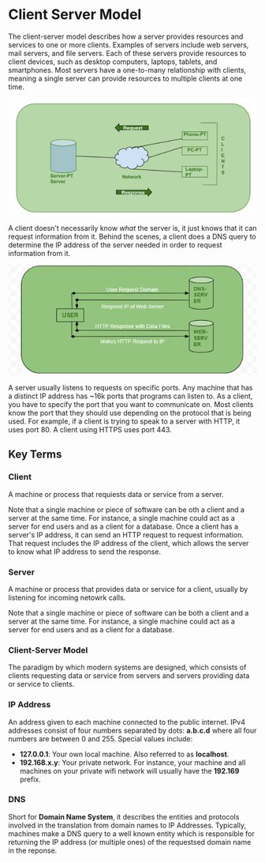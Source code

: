 # Client Server Model  
The client-server model describes how a server provides resources and services to one or more clients. Examples of servers include web servers, mail servers, and file servers. Each of these servers provide resources to client devices, such as desktop computers, laptops, tablets, and smartphones. Most servers have a one-to-many relationship with clients, meaning a single server can provide resources to multiple clients at one time.  

![Client Server Model](./client-server-model1.png)

A client doesn't necessarily know _what_ the server is, it just knows that it can request information from it. Behind the scenes, a client does a DNS query to determine the IP address of the server needed in order to request information from it.  

![DNS Lookup](./client-server-model2.png)

A server usually listens to requests on specific ports. Any machine that has a distinct IP address has ~16k ports that programs can listen to. As a client, you have to specify the port that you want to communicate on. Most clients know the port that they should use depending on the protocol that is being used. For example, if a client is trying to speak to a server with HTTP, it uses port 80. A client using HTTPS uses port 443.  

## Key Terms  
### Client  
A machine or process that requiests data or service from a server.  

Note that a single machine or piece of software can be oth a client and a server at the same time. For instance, a single machine could act as a server for end users and as a client for a database. Once a client has a server's IP address, it can send an HTTP request to request information. That request includes the IP address of the client, which allows the server to know what IP address to send the response.  

### Server  
A machine or process that provides data or service for a client, usually by listening for incoming netowrk calls.  

Note that a single machine or piece of software can be both a client and a server at the same time. For instance, a single machine could act as a server for end users and as a client for a database.  

### Client-Server Model  
The paradigm by which modern systems are designed, which consists of clients requesting data or service from servers and servers providing data or service to clients.  

### IP Address  
An address given to each machine connected to the public internet. IPv4 addresses consist of four numbers separated by dots: __a.b.c.d__ where all four numbers are between 0 and 255. Special values include:  
* __127.0.0.1__: Your own local machine. Also referred to as __localhost__.
* __192.168.x.y__: Your private network. For instance, your machine and all machines on your private wifi network will usually have the __192.169__ prefix.  

### DNS  
Short for __Domain Name System__, it describes the entities and protocols involved in the translation from domain names to IP Addresses. Typically, machines make a DNS query to a well known entity which is responsible for returning the IP address (or multiple ones) of the requestsed domain name in the reponse.
